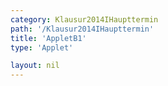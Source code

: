 ```yaml
---
category: Klausur2014IHaupttermin
path: '/Klausur2014IHaupttermin'
title: 'AppletB1'
type: 'Applet'

layout: nil
---
```

<link type="text/css" href="https://cdnjs.cloudflare.com/ajax/libs/jsxgraph/0.99.6/jsxgraph.css"><link rel="stylesheet" type="text/css" href="//cdnjs.cloudflare.com/ajax/libs/jsxgraph/0.99.7/jsxgraph.css" />
<div id="75c004c4-2777-4471-8d0c-e23d12dea3c2" class="jxgbox" style="width:500px; height:500px">
<script type="text/javascript">
    (function() {
	//board
var board = JXG.JSXGraph.initBoard('75c004c4-2777-4471-8d0c-e23d12dea3c2', {
                boundingbox: [-12, 11, 6, -5],
                axis: true
                
            });
            
var A = board.create('point', [-1, -2], {name: 'A', fixed:true});
var phi = board.create('slider', [[-9, 8.5],[-2.8,8.5], [0, 60,180]], {name:'&phi;'});

var B = board.create('point', [
function(){
return 2*Math.cos(phi.Value() * Math.PI / 180) + 2;
},
function(){
return 5 * Math.sin(phi.Value() * Math.PI / 180) * Math.sin(phi.Value() * Math.PI / 180) - 1;
}
], {name:'B', fixed: true,color:'green'});
var D = board.create('point', [
function(){
return 3*Math.cos(phi.Value() * Math.PI / 180) - 4;
},
2
], {name: 'D', fixed: true, color:'green'});
var C = board.create('point', [
function(){
return B.X() + D.X() - A.X();
},
function(){
return B.Y() + D.Y() - A.Y();
}
], {name:'C', fixed:true, trace:false, color:'green'});

board.create('segment', [A,D], {color: 'green'});
board.create('segment', [A,B], {color: 'green'});
board.create('segment', [D,C], {color: 'green'});
board.create('segment', [C,B], {color: 'green'});

var p = x => -0.2 * (x+1) * (x+1) +8;

var Gp = board.create('functiongraph', [p], {strokecolor: 'gray', strokewidth: 1, withLabel:true, name:'p'});

var BAD = board.create('angle', [B, A, D], {orthotype: 'sectordot'});


var getSkalar = function()
{
var ph = phi.Value()*Math.PI/180;
return -14*Math.cos(ph)*Math.cos(ph)+3*Math.cos(ph) + 15;
};

var getLength = function(){
var ph = phi.Value() * Math.PI / 180;
var tempA = Math.sqrt((2*Math.cos(ph)+3)*(2*Math.cos(ph)+3) + (5*Math.sin(ph)*Math.sin(ph)+1)*(5*Math.sin(ph)*Math.sin(ph)+1));
var tempB = Math.sqrt((3*Math.cos(ph)-3)*(3*Math.cos(ph)-3) + 16);
return tempA * tempB;
};

var alpha_T = board.create('text', [0.5, 8.5, function(){
return '&alpha; = ' + JXG.toFixed(Math.acos(getSkalar()/getLength())*180/Math.PI ,2) +'°';
}], {fontsize:18});

var NR_T = board.create('text', [-5.35, 9.5, '2014 HT Mat1 B1'], {fontsize: 18});

})()
  </script>
  </div>
